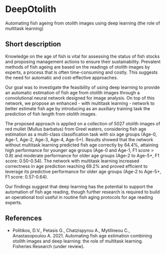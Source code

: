 # DeepOtolith
Automating fish ageing from otolith images using deep learning (the role of multitask learning)


## Short description

Knowledge on the age of fish is vital for assessing the status of fish stocks and proposing management actions to ensure their sustainability. Prevalent methods of fish
ageing are based on the readings of otolith images by experts, a process that is often time-consuming and costly. This suggests the need for automatic and cost-effective
approaches. 

Our goal was to investigate the feasibility of using deep learning to provide an automatic estimation of fish age from otolith images through a convolutional neural
network designed for image analysis. On top of this network, we propose an enhanced - with multitask learning - network to better estimate fish age by introducing as an
auxiliary training task the prediction of fish length from otolith images. 

The proposed approach is applied on a collection of 5027 otolith images of red mullet (Mullus barbatus) from Greel waters, considering fish age estimation as a multi-class classification task with six age groups (Age-0, Age-1, Age-2, Age-3, Age-4, Age-5+). Results showed that the network without multitask learning predicted fish age correctly by 64.4%, attaining high performance for younger age groups (Age-0 and Age-1, F1 score > 0.8) and moderate performance for older age groups (Age-2 to Age-5+, F1 score: 0.50-0.54). The network with multitask learning increased correctness in age prediction reaching 69.2% and proved efficient to leverage its predictive performance for older age groups (Age-2 to Age-5+, F1 score: 0.57-0.64). 

Our findings suggest that deep learning has the potential to support the automation of fish age reading, though further research is required to build an operational tool useful in routine fish aging protocols for age reading experts.

## References

* Politikos, D.V., Petasis G., Chatzispyrou A., Mytilineou C., Anastasopoulou A. 2021. Automating fish age estimation combining otolith images and deep learning: 
the role of multitask learning. Fisheries Research (under review).
